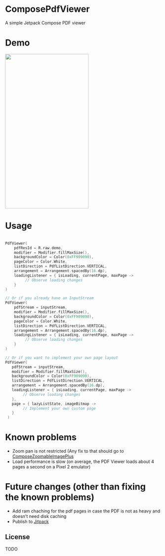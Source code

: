 # ComposePdfViewer

A simple Jetpack Compose PDF viewer


# Demo

<img src="gif/demo.gif" width="270" height="500"/>

# Usage

```kotlin

PdfViewer(
    pdfResId = R.raw.demo,
    modifier = Modifier.fillMaxSize(),
    backgroundColor = Color(0xFF909090),
    pageColor = Color.White,
    listDirection = PdfListDirection.VERTICAL,
    arrangement = Arrangement.spacedBy(16.dp),
    loadingListener = { isLoading, currentPage, maxPage ->
         // Observe loading changes
    }
)

// Or if you already have an InputStream
PdfViewer(
    pdfStream = inputStream,
    modifier = Modifier.fillMaxSize(),
    backgroundColor = Color(0xFF909090),
    pageColor = Color.White,
    listDirection = PdfListDirection.VERTICAL,
    arrangement = Arrangement.spacedBy(16.dp),
    loadingListener = { isLoading, currentPage, maxPage ->
         // Observe loading changes
    }
)

// Or if you want to implement your own page layout
PdfViewer(
   pdfStream = inputStream,
   modifier = Modifier.fillMaxSize(),
   backgroundColor = Color(0xFF909090),
   listDirection = PdfListDirection.VERTICAL,
   arrangement = Arrangement.spacedBy(16.dp),
   loadingListener = { isLoading, currentPage, maxPage ->
        // Observe loading changes
   },
   page = { lazyListState, imageBitmap ->
        // Implement your own custom page
   }
 )

```

# Known problems

- Zoom pan is not restricted (Any fix to that should go to [ComposeZoomableImagePlus](https://github.com/joaopegoraro/ComposeZoomableImagePlus)
- Load performance is slow (on average, the PDF Viewer loads about 4 pages a second on a Pixel 2 emulator)


# Future changes (other than fixing the known problems)

- Add ram chaching for the pdf pages in case the PDF is not as heavy and doesn't need disk caching
- Publish to [Jitpack](https://jitpack.io/)


License
--------

TODO
